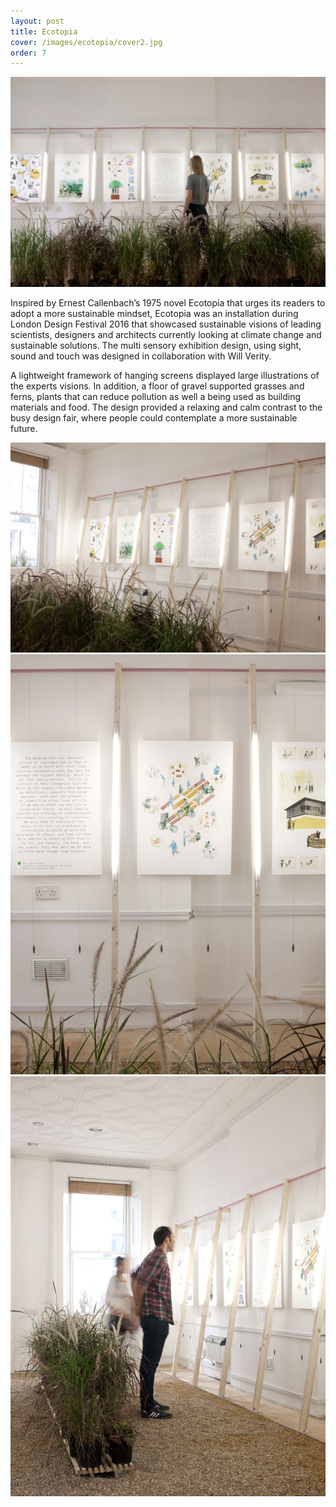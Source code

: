 ```yaml
---
layout: post
title: Ecotopia
cover: /images/ecotopia/cover2.jpg
order: 7
---
```




![Close-Up One](/images/ecotopia/plants.jpg)


Inspired by Ernest Callenbach’s 1975 novel Ecotopia that urges its readers to adopt a more sustainable mindset, Ecotopia was an installation during London Design Festival 2016 that showcased sustainable visions of leading scientists, designers and architects currently looking at climate change and sustainable solutions. The multi sensory exhibition design, using sight, sound and touch was designed in collaboration with Will Verity.

A lightweight framework of hanging screens displayed large illustrations of the experts visions. In addition, a floor of gravel supported grasses and ferns, plants that can reduce pollution as well a being used as building materials and food. The design provided a relaxing and calm contrast to the busy design fair, where people could contemplate a more sustainable future.


![Close-Up One](/images/ecotopia/frame.jpg)
![Close-Up One](/images/ecotopia/weights.jpg)
![Close-Up One](/images/ecotopia/visitor.jpg)
